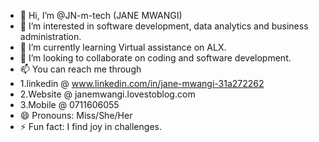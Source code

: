 - 👋 Hi, I’m @JN-m-tech (JANE MWANGI)
- 👀 I’m interested in software development, data analytics and business administration.
- 🌱 I’m currently learning Virtual assistance on ALX.
- 💞️ I’m looking to collaborate on coding and software development.
- 📫 You can reach me through
-  1.linkedin @ www.linkedin.com/in/jane-mwangi-31a272262
-  2.Website  @ janemwangi.lovestoblog.com
-  3.Mobile   @ 0711606055
- 😄 Pronouns: Miss/She/Her
- ⚡ Fun fact: I find joy in challenges.

<!---
JN-m-tech/JN-m-tech is a ✨ special ✨ repository because its `README.md` (this file) appears on your GitHub profile.
You can click the Preview link to take a look at your changes.
--->
